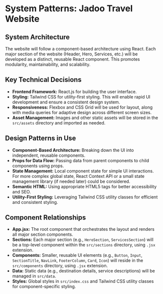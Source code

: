 # System Patterns: Jadoo Travel Website

## System Architecture
The website will follow a component-based architecture using React. Each major section of the website (Header, Hero, Services, etc.) will be developed as a distinct, reusable React component. This promotes modularity, maintainability, and scalability.

## Key Technical Decisions
- **Frontend Framework:** React.js for building the user interface.
- **Styling:** Tailwind CSS for utility-first styling. This will enable rapid UI development and ensure a consistent design system.
- **Responsiveness:** Flexbox and CSS Grid will be used for layout, along with media queries for adaptive design across different screen sizes.
- **Asset Management:** Images and other static assets will be stored in the `src/assets` directory and imported as needed.

## Design Patterns in Use
- **Component-Based Architecture:** Breaking down the UI into independent, reusable components.
- **Props for Data Flow:** Passing data from parent components to child components using props.
- **State Management:** Local component state for simple UI interactions. For more complex global state, React Context API or a small state management library (if needed later) could be considered.
- **Semantic HTML:** Using appropriate HTML5 tags for better accessibility and SEO.
- **Utility-First Styling:** Leveraging Tailwind CSS utility classes for efficient and consistent styling.

## Component Relationships
- **App.jsx:** The root component that orchestrates the layout and renders all major section components.
- **Sections:** Each major section (e.g., `HeroSection`, `ServicesSection`) will be a top-level component within the `src/sections` directory, using `.jsx` extension.
- **Components:** Smaller, reusable UI elements (e.g., `Button`, `Input`, `SectionTitle`, `NavLink`, `FooterColumn`, `Card`, `Icon`) will reside in the `src/components` directory, using `.jsx` extension.
- **Data:** Static data (e.g., destination details, service descriptions) will be managed in `src/data`.
- **Styles:** Global styles in `src/index.css` and Tailwind CSS utility classes for component-specific styling.

